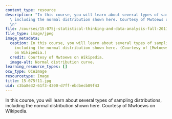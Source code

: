```yaml
---
content_type: resource
description: "In this course, you will learn about several types of sampling distributions,\
  \ including the normal distribution shown here. Courtesy of Mwtoews on Wikipedia.\r\
  \n"
file: /courses/15-075j-statistical-thinking-and-data-analysis-fall-2011/c3ba8e3261f34300d7ffebdbecb89f43_15-075f11.jpg
file_type: image/jpeg
image_metadata:
  caption: In this course, you will learn about several types of sampling distributions,
    including the normal distribution shown here. (Courtesy of [Mwtoews](http://en.wikipedia.org/wiki/File:Standard_deviation_diagram.svg)
    on Wikipedia.)
  credit: Courtesy of Mwtoews on Wikipedia.
  image-alt: Normal distribution curve.
learning_resource_types: []
ocw_type: OCWImage
resourcetype: Image
title: 15-075f11.jpg
uid: c3ba8e32-61f3-4300-d7ff-ebdbecb89f43
---
```

In this course, you will learn about several types of sampling distributions, including the normal distribution shown here. Courtesy of Mwtoews on Wikipedia.


